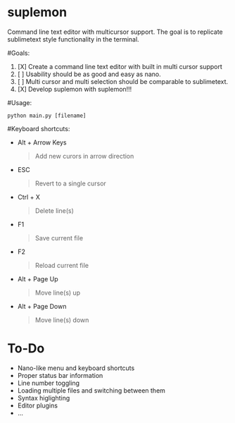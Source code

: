 suplemon
========

Command line text editor with multicursor support. The goal is to replicate sublimetext style functionality in the terminal.

#Goals:
 1. [X] Create a command line text editor with built in multi cursor support
 2. [ ] Usability should be as good and easy as nano.
 3. [ ] Multi cursor and multi selection should be comparable to sublimetext.
 4. [X] Develop suplemon with suplemon!!!

#Usage:

    python main.py [filename]

#Keyboard shortcuts:
 * Alt + Arrow Keys
   > Add new curors in arrow direction
 
 * ESC
   > Revert to a single cursor
   
 * Ctrl + X
   > Delete line(s)
 
 * F1
   > Save current file
   
 * F2
   > Reload current file
 
 * Alt + Page Up
   > Move line(s) up
 
 * Alt + Page Down
   > Move line(s) down
   
# To-Do
 * Nano-like menu and keyboard shortcuts
 * Proper status bar information
 * Line number toggling
 * Loading multiple files and switching between them
 * Syntax higlighting
 * Editor plugins
 * ...
 